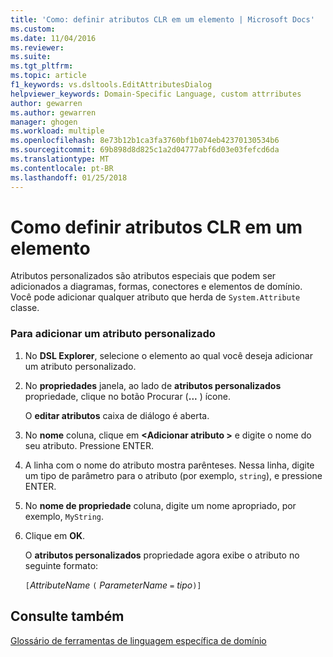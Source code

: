 ```yaml
---
title: 'Como: definir atributos CLR em um elemento | Microsoft Docs'
ms.custom: 
ms.date: 11/04/2016
ms.reviewer: 
ms.suite: 
ms.tgt_pltfrm: 
ms.topic: article
f1_keywords: vs.dsltools.EditAttributesDialog
helpviewer_keywords: Domain-Specific Language, custom attrributes
author: gewarren
ms.author: gewarren
manager: ghogen
ms.workload: multiple
ms.openlocfilehash: 8e73b12b1ca3fa3760bf1b074eb42370130534b6
ms.sourcegitcommit: 69b898d8d825c1a2d04777abf6d03e03fefcd6da
ms.translationtype: MT
ms.contentlocale: pt-BR
ms.lasthandoff: 01/25/2018
---
```

# <a name="how-to-set-clr-attributes-on-an-element"></a>Como definir atributos CLR em um elemento
Atributos personalizados são atributos especiais que podem ser adicionados a diagramas, formas, conectores e elementos de domínio. Você pode adicionar qualquer atributo que herda de `System.Attribute` classe.  
  
### <a name="to-add-a-custom-attribute"></a>Para adicionar um atributo personalizado  
  
1.  No **DSL Explorer**, selecione o elemento ao qual você deseja adicionar um atributo personalizado.  
  
2.  No **propriedades** janela, ao lado de **atributos personalizados** propriedade, clique no botão Procurar (**...** ) ícone.  
  
     O **editar atributos** caixa de diálogo é aberta.  
  
3.  No **nome** coluna, clique em  **\<Adicionar atributo >** e digite o nome do seu atributo. Pressione ENTER.  
  
4.  A linha com o nome do atributo mostra parênteses. Nessa linha, digite um tipo de parâmetro para o atributo (por exemplo, `string`), e pressione ENTER.  
  
5.  No **nome de propriedade** coluna, digite um nome apropriado, por exemplo, `MyString`.  
  
6.  Clique em **OK**.  
  
     O **atributos personalizados** propriedade agora exibe o atributo no seguinte formato:  
  
     `[`*AttributeName* `(` *ParameterName* `=` *tipo*`)]`  
  
## <a name="see-also"></a>Consulte também  
 [Glossário de ferramentas de linguagem específica de domínio](http://msdn.microsoft.com/ca5e84cb-a315-465c-be24-76aa3df276aa)